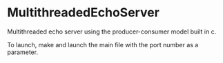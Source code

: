 # MultithreadedEchoServer
Multithreaded echo server using the producer-consumer model built in c.<br/>

To launch, make and launch the main file with the port number as a parameter.<br/>
